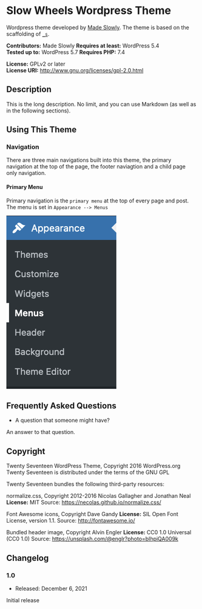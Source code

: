 Slow Wheels Wordpress Theme
===

Wordpress theme developed by [Made Slowly](https://madeslowly.co.uk/). The theme is based on the scaffolding of [`_s`](https://underscores.me/).

**Contributors:** Made Slowly
**Requires at least:** WordPress 5.4  
**Tested up to:** WordPress 5.7
**Requires PHP:** 7.4

**License:** GPLv2 or later  
**License URI:** http://www.gnu.org/licenses/gpl-2.0.html  

## Description

This is the long description.  No limit, and you can use Markdown (as well as in the following sections).

## Using This Theme

### Navigation

There are three main navigations built into this theme, the primary navigation at the top of the page, the footer naviagtion and a child page only navigation.

#### Primary Menu

Primary navigation is the `primary menu` at the top of every page and post. The menu is set in `Appearance --> Menus`

![Primary Menu](/assets/github/images/menu-primary.png)


## Frequently Asked Questions

* A question that someone might have?

An answer to that question.


## Copyright

Twenty Seventeen WordPress Theme, Copyright 2016 WordPress.org
Twenty Seventeen is distributed under the terms of the GNU GPL

Twenty Seventeen bundles the following third-party resources:

normalize.css, Copyright 2012-2016 Nicolas Gallagher and Jonathan Neal
**License:** MIT
Source: https://necolas.github.io/normalize.css/

Font Awesome icons, Copyright Dave Gandy
**License:** SIL Open Font License, version 1.1.
Source: http://fontawesome.io/

Bundled header image, Copyright Alvin Engler
**License:** CC0 1.0 Universal (CC0 1.0)
Source: https://unsplash.com/@englr?photo=bIhpiQA009k

## Changelog

### 1.0
* Released: December 6, 2021

Initial release
